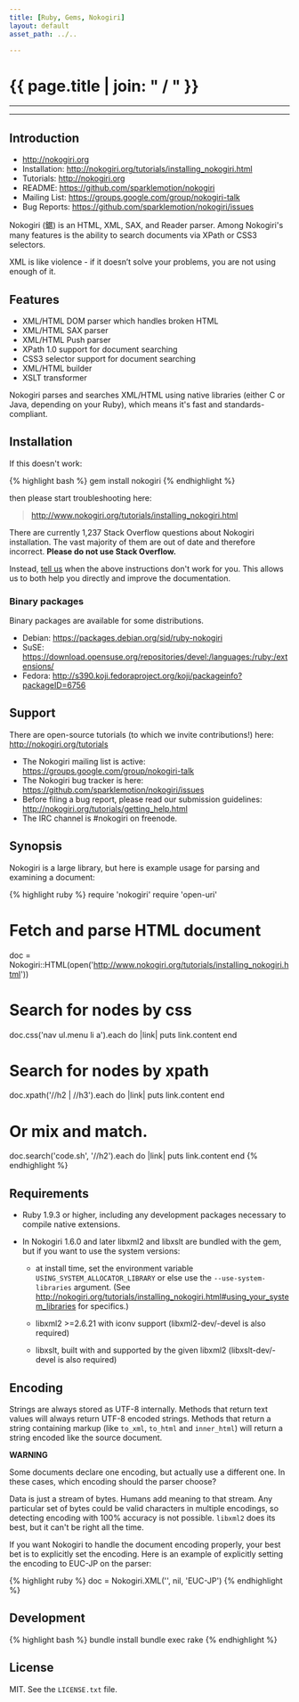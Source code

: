 ```yaml
---
title: [Ruby, Gems, Nokogiri]
layout: default
asset_path: ../..

---
```


# {{ page.title | join: " / " }}

---- 

<div id="toc"></div>

---


## Introduction


* http://nokogiri.org
* Installation: http://nokogiri.org/tutorials/installing_nokogiri.html
* Tutorials:    http://nokogiri.org
* README:       https://github.com/sparklemotion/nokogiri
* Mailing List: https://groups.google.com/group/nokogiri-talk
* Bug Reports:  https://github.com/sparklemotion/nokogiri/issues


Nokogiri (鋸) is an HTML, XML, SAX, and Reader parser.  Among Nokogiri's many features is the ability 
to search documents via XPath or CSS3 selectors.

XML is like violence - if it doesn’t solve your problems, you are not using enough of it.


## Features

* XML/HTML DOM parser which handles broken HTML
* XML/HTML SAX parser
* XML/HTML Push parser
* XPath 1.0 support for document searching
* CSS3 selector support for document searching
* XML/HTML builder
* XSLT transformer

Nokogiri parses and searches XML/HTML using native libraries (either C or Java, depending on your Ruby), 
which means it's fast and standards-compliant.


## Installation

If this doesn't work:

{% highlight bash %}
gem install nokogiri
{% endhighlight %}

then please start troubleshooting here:

> http://www.nokogiri.org/tutorials/installing_nokogiri.html

There are currently 1,237 Stack Overflow questions about Nokogiri
installation. The vast majority of them are out of date and therefore
incorrect. __Please do not use Stack Overflow.__

Instead, [tell us](http://nokogiri.org/tutorials/getting_help.html)
when the above instructions don't work for you. This allows us to both
help you directly and improve the documentation.


### Binary packages

Binary packages are available for some distributions.

* Debian: https://packages.debian.org/sid/ruby-nokogiri
* SuSE: https://download.opensuse.org/repositories/devel:/languages:/ruby:/extensions/
* Fedora: http://s390.koji.fedoraproject.org/koji/packageinfo?packageID=6756


## Support

There are open-source tutorials (to which we invite contributions!) here: http://nokogiri.org/tutorials

* The Nokogiri mailing list is active: https://groups.google.com/group/nokogiri-talk
* The Nokogiri bug tracker is here: https://github.com/sparklemotion/nokogiri/issues
* Before filing a bug report, please read our submission guidelines: http://nokogiri.org/tutorials/getting_help.html
* The IRC channel is #nokogiri on freenode.


## Synopsis

Nokogiri is a large library, but here is example usage for parsing and examining a document:

{% highlight ruby %}
  require 'nokogiri'
  require 'open-uri'

  # Fetch and parse HTML document
  doc = Nokogiri::HTML(open('http://www.nokogiri.org/tutorials/installing_nokogiri.html'))

  ####
  # Search for nodes by css
  doc.css('nav ul.menu li a').each do |link|
    puts link.content
  end

  ####
  # Search for nodes by xpath
  doc.xpath('//h2 | //h3').each do |link|
    puts link.content
  end

  ####
  # Or mix and match.
  doc.search('code.sh', '//h2').each do |link|
    puts link.content
  end
{% endhighlight %}


## Requirements

* Ruby 1.9.3 or higher, including any development packages necessary
  to compile native extensions.

* In Nokogiri 1.6.0 and later libxml2 and libxslt are bundled with the
  gem, but if you want to use the system versions:

  * at install time, set the environment variable
    `USING_SYSTEM_ALLOCATOR_LIBRARY` or else use the
    `--use-system-libraries` argument. (See
    http://nokogiri.org/tutorials/installing_nokogiri.html#using_your_system_libraries
    for specifics.)

  * libxml2 >=2.6.21 with iconv support
    (libxml2-dev/-devel is also required)

  * libxslt, built with and supported by the given libxml2
    (libxslt-dev/-devel is also required)


## Encoding

Strings are always stored as UTF-8 internally.  Methods that return
text values will always return UTF-8 encoded strings.  Methods that
return a string containing markup (like `to_xml`, `to_html` and
`inner_html`) will return a string encoded like the source document.

__WARNING__

Some documents declare one encoding, but actually use a different
one. In these cases, which encoding should the parser choose?

Data is just a stream of bytes. Humans add meaning to that stream. Any
particular set of bytes could be valid characters in multiple
encodings, so detecting encoding with 100% accuracy is not
possible. `libxml2` does its best, but it can't be right all the time.

If you want Nokogiri to handle the document encoding properly, your
best bet is to explicitly set the encoding.  Here is an example of
explicitly setting the encoding to EUC-JP on the parser:

{% highlight ruby %}
  doc = Nokogiri.XML('<foo><bar /><foo>', nil, 'EUC-JP')
{% endhighlight %}

## Development

{% highlight bash %}
  bundle install
  bundle exec rake
{% endhighlight %}

## License

MIT. See the `LICENSE.txt` file.